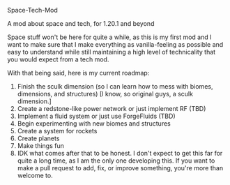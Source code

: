 Space-Tech-Mod

A mod about space and tech, for 1.20.1 and beyond

Space stuff won't be here for quite a while,
as this is my first mod and I want to make sure that I make everything as vanilla-feeling
as possible and easy to understand while still maintaining a high level of technicality that
you would expect from a tech mod.

With that being said, here is my current roadmap:

1. Finish the sculk dimension (so I can learn how to mess with biomes, dimensions, and structures) [I know, so original guys,
a sculk dimension.]
2. Create a redstone-like power network or just implement RF (TBD)
3. Implement a fluid system or just use ForgeFluids (TBD)
4. Begin experimenting with new biomes and structures
5. Create a system for rockets
6. Create planets
7. Make things fun
8. IDK what comes after that to be honest. I don't expect to get this far for quite a long time,
as I am the only one developing this. If you want to make a pull request to add, fix, or improve
something, you're more than welcome to.
